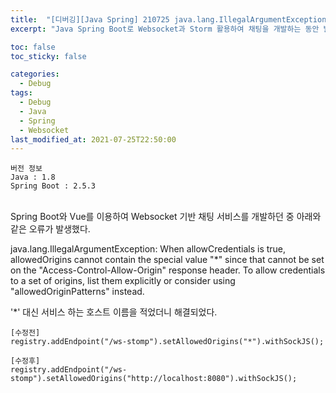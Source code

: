 ```yaml
---
title:  "[디버깅][Java Spring] 210725 java.lang.IllegalArgumentException: When allowCredentials is true, allowedOrigins cannot contain the special value '*' since that cannot be set on the 'Access-Control-Allow-Origin' response header."
excerpt: "Java Spring Boot로 Websocket과 Storm 활용하여 채팅을 개발하는 동안 발생한 오류 2"

toc: false
toc_sticky: false

categories:
  - Debug
tags:
  - Debug
  - Java
  - Spring
  - Websocket
last_modified_at: 2021-07-25T22:50:00
---
```


```
버전 정보
Java : 1.8
Spring Boot : 2.5.3
```

<br>
Spring Boot와 Vue를 이용하여 Websocket 기반 채팅 서비스를 개발하던 중 아래와 같은 오류가 발생했다.

<p class="error_msg">java.lang.IllegalArgumentException: When allowCredentials is true, allowedOrigins cannot contain the special value "*" since that cannot be set on the "Access-Control-Allow-Origin" response header. To allow credentials to a set of origins, list them explicitly or consider using "allowedOriginPatterns" instead.</p>

'*' 대신 서비스 하는 호스트 이름을 적었더니 해결되었다.
```
[수정전]
registry.addEndpoint("/ws-stomp").setAllowedOrigins("*").withSockJS();
```
```
[수정후]
registry.addEndpoint("/ws-stomp").setAllowedOrigins("http://localhost:8080").withSockJS();
```

